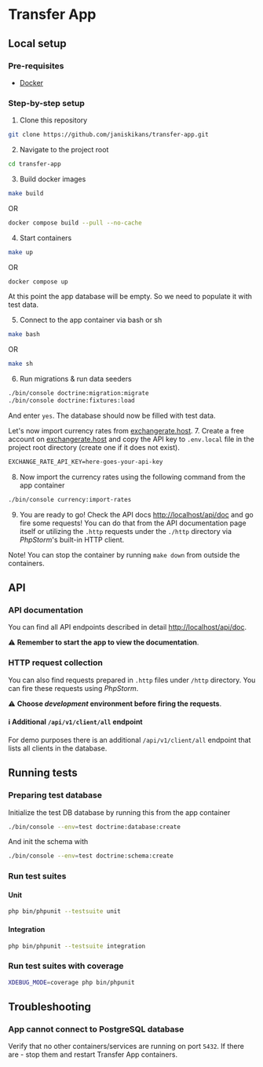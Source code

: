 # Transfer App

## Local setup

### Pre-requisites
* [Docker](https://www.docker.com/)

### Step-by-step setup

1. Clone this repository

```bash
git clone https://github.com/janiskikans/transfer-app.git
```

2. Navigate to the project root

```bash
cd transfer-app
```

3. Build docker images

```bash
make build
```
OR
```bash
docker compose build --pull --no-cache
```

4. Start containers

```bash
make up
```
OR
```bash
docker compose up
```
At this point the app database will be empty. So we need to populate it with test data.

5. Connect to the app container via bash or sh

```bash
make bash
```
OR
```bash
make sh
```

6. Run migrations & run data seeders

```bash
./bin/console doctrine:migration:migrate
./bin/console doctrine:fixtures:load
```

And enter `yes`. The database should now be filled with test data.

Let's now import currency rates from [exchangerate.host](https://exchangerate.host/).
7. Create a free account on [exchangerate.host](https://exchangerate.host/) and copy the API key to `.env.local` file in the project root directory (create one if it does not exist).

```txt
EXCHANGE_RATE_API_KEY=here-goes-your-api-key
```

8. Now import the currency rates using the following command from the app container

```bash
./bin/console currency:import-rates
```

9. You are ready to go! Check the API docs [http://localhost/api/doc](http://localhost/api/doc) and go fire some requests! You can do that from the API documentation page itself or utilizing the `.http` requests under the `./http` directory via _PhpStorm_'s built-in HTTP client.

Note! You can stop the container by running `make down` from outside the containers.

## API

### API documentation

You can find all API endpoints described in detail [http://localhost/api/doc](http://localhost/api/doc).

⚠️ **Remember to start the app to view the documentation**.

### HTTP request collection

You can also find requests prepared in `.http` files under `/http` directory. You can fire these requests using _PhpStorm_.

⚠️ **Choose _development_ environment before firing the requests**.

#### ℹ️ Additional `/api/v1/client/all` endpoint

For demo purposes there is an additional `/api/v1/client/all` endpoint that lists all clients in the database.

## Running tests

### Preparing test database

Initialize the test DB database by running this from the app container

```bash
./bin/console --env=test doctrine:database:create
```

And init the schema with

```bash
./bin/console --env=test doctrine:schema:create
```

### Run test suites

#### Unit
```bash
php bin/phpunit --testsuite unit
```

#### Integration
```bash
php bin/phpunit --testsuite integration
```

### Run test suites with coverage

```bash
XDEBUG_MODE=coverage php bin/phpunit
```

## Troubleshooting

### App cannot connect to PostgreSQL database

Verify that no other containers/services are running on port `5432`. If there are - stop them and restart Transfer App containers.
